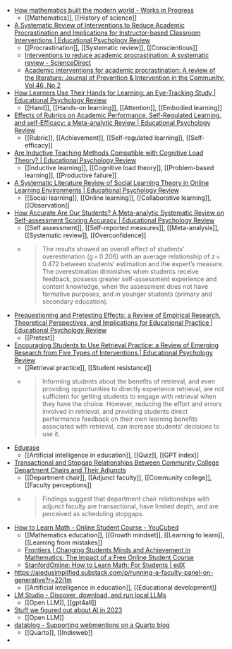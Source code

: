 - [How mathematics built the modern world - Works in Progress](https://worksinprogress.co/issue/how-mathematics-built-the-modern-world/)
	- [[Mathematics]], [[History of science]]
- [A Systematic Review of Interventions to Reduce Academic Procrastination and Implications for Instructor-based Classroom Interventions | Educational Psychology Review](https://link.springer.com/article/10.1007/s10648-023-09838-x)
	- [[Procrastination]], [[Systematic review]], [[Conscientious]]
	- [Interventions to reduce academic procrastination: A systematic review - ScienceDirect](https://www.sciencedirect.com/science/article/pii/S0883035523000927)
	- [Academic interventions for academic procrastination: A review of the literature: Journal of Prevention & Intervention in the Community: Vol 46, No 2](https://www.tandfonline.com/doi/full/10.1080/10852352.2016.1198154)
- [How Learners Use Their Hands for Learning: an Eye-Tracking Study | Educational Psychology Review](https://link.springer.com/article/10.1007/s10648-023-09833-2)
	- [[Hand]], [[Hands-on learning]], [[Attention]], [[Embodied learning]]
- [Effects of Rubrics on Academic Performance, Self-Regulated Learning, and self-Efficacy: a Meta-analytic Review | Educational Psychology Review](https://link.springer.com/article/10.1007/s10648-023-09823-4)
	- [[Rubric]], [[Achievement]], [[Self-regulated learning]], [[Self-efficacy]]
- [Are Inductive Teaching Methods Compatible with Cognitive Load Theory? | Educational Psychology Review](https://link.springer.com/article/10.1007/s10648-023-09828-z)
	- [[Inductive learning]], [[Cognitive load theory]], [[Problem-based learning]], [[Productive failure]]
- [A Systematic Literature Review of Social Learning Theory in Online Learning Environments | Educational Psychology Review](https://link.springer.com/article/10.1007/s10648-023-09827-0)
	- [[Social learning]], [[Online learning]], [[Collaborative learning]], [[Observation]]
- [How Accurate Are Our Students? A Meta-analytic Systematic Review on Self-assessment Scoring Accuracy | Educational Psychology Review](https://link.springer.com/article/10.1007/s10648-023-09819-0)
	- [[Self assessment]], [[Self-reported measures]], [[Meta-analysis]], [[Systematic review]], [[Overconfidence]]
	- >The results showed an overall effect of students’ overestimation (g = 0.206) with an average relationship of z = 0.472 between students’ estimation and the expert’s measure. The overestimation diminishes when students receive feedback, possess greater self-assessment experience and content knowledge, when the assessment does not have formative purposes, and in younger students (primary and secondary education).
- [Prequestioning and Pretesting Effects: a Review of Empirical Research, Theoretical Perspectives, and Implications for Educational Practice | Educational Psychology Review](https://link.springer.com/article/10.1007/s10648-023-09814-5)
	- [[Pretest]]
- [Encouraging Students to Use Retrieval Practice: a Review of Emerging Research from Five Types of Interventions | Educational Psychology Review](https://link.springer.com/article/10.1007/s10648-023-09811-8)
	- [[Retrieval practice]], [[Student resistance]]
	- >Informing students about the benefits of retrieval, and even providing opportunities to directly experience retrieval, are not sufficient for getting students to engage with retrieval when they have the choice. However, reducing the effort and errors involved in retrieval, and providing students direct performance feedback on their own learning benefits associated with retrieval, can increase students’ decisions to use it.
- [Eduease](https://learn.eduease.ai/)
	- [[Artificial intelligence in education]], [[Quiz]], [[GPT index]]
- [Transactional and Stopgap Relationships Between Community College Department Chairs and Their Adjuncts](https://journals.sagepub.com/doi/abs/10.1177/00915521231218239)
	- [[Department chair]], [[Adjunct faculty]], [[Community college]], [[Faculty perceptions]]
	- >Findings suggest that department chair relationships with adjunct faculty are transactional, have limited depth, and are perceived as scheduling stopgaps.
- [How to Learn Math - Online Student Course - YouCubed](https://www.youcubed.org/online-student-course/)
	- [[Mathematics education]], [[Growth mindset]], [[Learning to learn]], [[Learning from mistakes]]
	- [Frontiers | Changing Students Minds and Achievement in Mathematics: The Impact of a Free Online Student Course](https://www.frontiersin.org/articles/10.3389/feduc.2018.00026/full)
	- [StanfordOnline: How to Learn Math: For Students | edX](https://www.edx.org/learn/math/stanford-university-how-to-learn-math-for-students)
- https://aiedusimplified.substack.com/p/running-a-faculty-panel-on-generative?r=22i1m
	- [[Artificial intelligence in education]], [[Educational development]]
- [LM Studio - Discover, download, and run local LLMs](https://lmstudio.ai/)
	- [[Open LLM]], [[gpt4all]]
- [Stuff we figured out about AI in 2023](https://simonwillison.net/2023/Dec/31/ai-in-2023/)
	- [[Open LLM]]
- [datablog - Supporting webmentions on a Quarto blog](https://alanschussman.com/datablog/posts/datablog_update_quarto_support_for_webmentions/)
	- [[Quarto]], [[Indieweb]]
-
